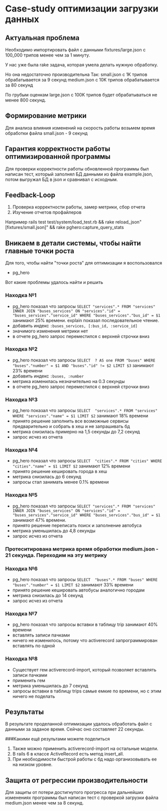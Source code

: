 # Case-study оптимизации загрузки данных

## Актуальная проблема

Необходимо импортировать файл с данными fixtures/large.json с 100_000 трипов менее чем за 1 минуту.

У нас уже была rake задача, которая умела делать нужную обработку.

Но она недостаточно производительна
Так:
 small.json с 1K трипов обрабатывается за 9 секунд
 medium.json с 10K трипов обрабатывается за 80 секунд

По грубым оценкам large.json с 100K трипов будет обрабатываться не менее 800 секунд.

## Формирование метрики
Для анализа влияния изменений на скорость работы возьмем время обработки файла small.json - 9 секунд  

## Гарантия корректности работы оптимизированной программы
Для проверки корректности работы обновленной программы был написан тест, который заполнял БД данными из файла example.json, потом выгружал БД в json и сравнивал с исходным.

## Feedback-Loop

1. Проверка корректности работы, замер метрики, сбор отчета
2. Изучение отчетов профайлеров

Например 
 rails test test/system/load_test.rb && rake reload_json"[fixtures/small.json]" &&  rake pghero:capture_query_stats

## Вникаем в детали системы, чтобы найти главные точки роста

Для того, чтобы найти "точки роста" для оптимизации я воспользовался
- pg_hero

Вот какие проблемы удалось найти и решить

### Находка №1
- pg_hero показал что запросы 
 ```SELECT "services".* FROM "services" INNER JOIN "buses_services" ON "services"."id" = "buses_services"."service_id" WHERE "buses_services"."bus_id" = $1```
 занимают 25% времени. explain показал последовательное чтение.
- добавить индекс ```:buses_services, [:bus_id, :service_id] ```
- значимого изменения метрики нет
- в отчете pg_hero запрос переместился с верхней строчки вниз

### Находка №2
- pg_hero показал что запросы ```SELECT  ? AS one FROM "buses" WHERE "buses"."number" = $1 AND "buses"."id" != $2 LIMIT $3``` занимают 23% времени 
- добавить индекс ```:buses, :number```
- метрика изменилась незначительно на 0.3 секунды
- в отчете pg_hero запрос переместился с верхней строчки вниз

### Находка №3
- pg_hero показал что запросы ```SELECT  "services".* FROM "services" WHERE "services"."name" = $1 LIMIT $2``` занимают 18% времени 
- принято решение заполнить все возможные сервисы предварительно и собрать в хеш и не запрашивать бд
- метрика снизилась примерно на 1,5 секунды до 7,2 секунд
- запрос исчез из отчета

### Находка №4
- pg_hero показал что запросы ```SELECT  "cities".* FROM "cities" WHERE "cities"."name" = $1 LIMIT $2``` занимают 12% времени 
- принято решение кешировать города в хеш
- метрика снизилась до 6 секунд
- запросы стал занимать менее 0.1% времени

### Находка №5
- pg_hero показал что запросы 
 ```SELECT "services".* FROM "services" INNER JOIN "buses_services" ON "services"."id" = "buses_services"."service_id" WHERE "buses_services"."bus_id" = $1```
 занимают 47% времени. 
- принято решение переписать поиск и заполнение автобуса
- метрика уменьшилась до 4,8 секунды  
- запрос исчез из отчета

### Протеситирована метрика время обработки medium.json - 21 секунда. Переходим на эту метрику

### Находка №6
- pg_hero показал что запросы 
   ```SELECT  "buses".* FROM "buses" WHERE "buses"."number" = $1 LIMIT $2``` занимают 33% времени
- принято решение кешировать автобусы аналогично городам
- метрика снизилась до 14 секунд
- запрос исчез из отчета

### Находка №7
- pg_hero показал что запросы вставки в таблицу trip занимают 40% времени
- вставлять записи пачками  
- ничего не изменилось, потому что activerecord запрограммирован вставлять по одной

### Находка №8
- Существует гем activerecord-import, который позволяет вставлять записи пачками
- применить гем
- метрика уменьшилась до 7 секунд
- запросы вставки в таблицу trips самые емкие по времени, но с этим ничего не поделать

## Результаты
В результате проделанной оптимизации удалось обработать файл с данными за заданое время. Сейчас оно составляет 22 секунды. 

###Какими ещё результами можете поделиться
1. Также можно применить activerecord-import на остальные модели. 
1. В rails 6 в классе ActiveRecord есть метод insert_all. 
1. При необходимости быстрой работы с бд надо организовывать ее на низком уровне. 

## Защита от регрессии производительности

Для защиты от потери достигнутого прогресса при дальнейших изменениях программы был написан тест с проверкой загрузки файла medium.json менее чем за 8 секунд.

